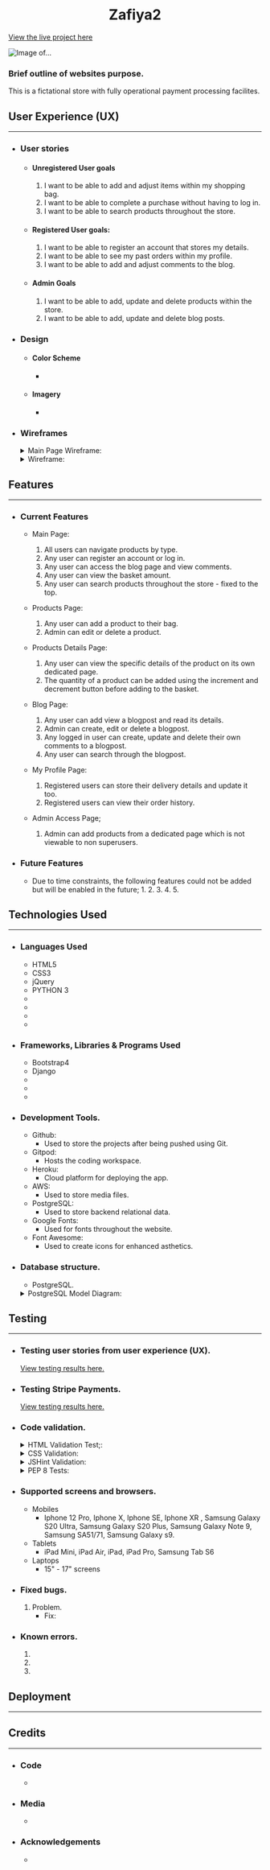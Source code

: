 <h1 align="center">Zafiya2</h1>

[View the live project here](https://zafiya2.herokuapp.com/)

![Image of...]()

### Brief outline of websites purpose.
This is a fictational store with fully operational payment processing facilites.

## User Experience (UX)
***
- ### User stories
    - #### Unregistered User goals
        1. I want to be able to add and adjust items within my shopping bag.
        2. I want to be able to complete a purchase without having to log in.
        3. I want to be able to search products throughout the store.
    - #### Registered User goals:
        1. I want to be able to register an account that stores my details.
        2. I want to be able to see my past orders within my profile.
        3. I want to be able to add and adjust comments to the blog.
    - #### Admin Goals
        1. I want to be able to add, update and delete products within the store.
        2. I want to be able to add, update and delete blog posts.
- ### Design
    * #### Color Scheme
        -  

    * #### Imagery
        - 

- ### Wireframes
    <details><summary>Main Page Wireframe:</summary>

    ![Main Page Wireframe]()
    </details>

    <details><summary>Wireframe:</summary>

    ![Wireframe]()
    </details>

## Features
***
* ### Current Features
    * Main Page:
        1. All users can navigate products by type.
        2. Any user can register an account or log in.
        3. Any user can access the blog page and view comments.
        4. Any user can view the basket amount.
        5. Any user can search products throughout the store - fixed to the top.

    * Products Page:
        1. Any user can add a product to their bag.
        2. Admin can edit or delete a product.
    
    * Products Details Page:
        1. Any user can view the specific details of the product on its own dedicated page.
        2. The quantity of a product can be added using the increment and decrement button before adding to the basket.

    * Blog Page:
        1. Any user can add view a blogpost and read its details.
        2. Admin can create, edit or delete a blogpost.
        3. Any logged in user can create, update and delete their own comments to a blogpost.
        4. Any user can search through the blogpost.
    
    * My Profile Page:
        1. Registered users can store their delivery details and update it too.
        2. Registered users can view their order history.

    * Admin Access Page;
        1. Admin can add products from a dedicated page which is not viewable to non superusers.

    
* ### Future Features
    * Due to time constraints, the following features could not be added but will be enabled in the future;
        1. 
        2. 
        3. 
        4. 
        5. 
        
        
## Technologies Used
***
* ### Languages Used
    * HTML5
    * CSS3
    * jQuery
    * PYTHON 3
    * 
    * 
    * 
    * 

* ### Frameworks, Libraries & Programs Used
    * Bootstrap4
    * Django
    * 
    * 
    * 
* ### Development Tools.
    * Github:
        - Used to store the projects after being pushed using Git.
    * Gitpod:
        - Hosts the coding workspace.
    * Heroku:
        - Cloud platform for deploying the app.
    * AWS:
        - Used to store media files.
    * PostgreSQL:
        - Used to store backend relational data.
    * Google Fonts:
        - Used for fonts throughout the website.
    * Font Awesome:
        - Used to create icons for enhanced asthetics.

* ### Database structure.
    * PostgreSQL.
    <details><summary>PostgreSQL Model Diagram:</summary>

    ![PostgreSQL Model Diagram](static/docs/images/models-diagram.jpg)
    </details>        

## Testing
***
* ### Testing user stories from user experience (UX).
    [View testing results here.](static/docs/manual-user-story-testing.md)    

* ### Testing Stripe Payments.
    [View testing results here.]() 
        
* ### Code validation.
    <details><summary>HTML Validation Test;:</summary>

    ![HTML Validation Test;]()
    </details>

    <details><summary>CSS Validation:</summary>

    ![CSS Validation Test;]()
    </details>

    <details><summary>JSHint Validation:</summary>

    ![JSHint Validation Test;]()
    </details>
    
    <details><summary>PEP 8 Tests:</summary>

    ![PEP8 validation Test;]()

    </details>

* ### Supported screens and browsers.
    * Mobiles
        - Iphone 12 Pro, Iphone X, Iphone SE, Iphone XR , Samsung Galaxy S20 Ultra, Samsung Galaxy S20 Plus, Samsung Galaxy Note 9, Samsung SA51/71, Samsung Galaxy s9.
    * Tablets
        - iPad Mini, iPad Air, iPad, iPad Pro, Samsung Tab S6
    * Laptops
        - 15" - 17" screens
    

* ### Fixed bugs.
    1. Problem.
        - Fix: 

* ### Known errors.
    1. 
    2. 
    3. 


## Deployment
***


## Credits
***
* ### Code
    - 

* ### Media
    - 

* ### Acknowledgements
    - 
